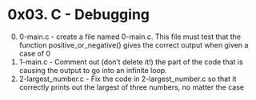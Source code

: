# 0x03. C - Debugging

0. 0-main.c - create a file named 0-main.c. This file must test that the function positive_or_negative() gives the correct output when given a case of 0
1. 1-main.c -  Comment out (don’t delete it!) the part of the code that is causing the output to go into an infinite loop.
2. 2-largest_number.c - Fix the code in 2-largest_number.c so that it correctly prints out the largest of three numbers, no matter the case

